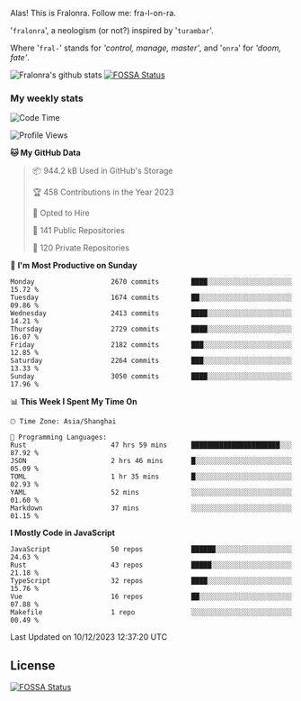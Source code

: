 Alas! This is Fralonra. Follow me: fra-l-on-ra.

'`fralonra`', a neologism (or not?) inspired by '`turambar`'.

Where '`fral-`' stands for *'control, manage, master'*, and '`onra`' for *'doom, fate'*.

![Fralonra's github stats](https://github-readme-stats.vercel.app/api?username=fralonra)
[![FOSSA Status](https://app.fossa.com/api/projects/git%2Bgithub.com%2Ffralonra%2Ffralonra.svg?type=shield)](https://app.fossa.com/projects/git%2Bgithub.com%2Ffralonra%2Ffralonra?ref=badge_shield)

### My weekly stats

<!--START_SECTION:waka-->
![Code Time](http://img.shields.io/badge/Code%20Time-4%2C347%20hrs%208%20mins-blue)

![Profile Views](http://img.shields.io/badge/Profile%20Views-0-blue)

**🐱 My GitHub Data** 

> 📦 944.2 kB Used in GitHub's Storage 
 > 
> 🏆 458 Contributions in the Year 2023
 > 
> 💼 Opted to Hire
 > 
> 📜 141 Public Repositories 
 > 
> 🔑 120 Private Repositories 
 > 
📅 **I'm Most Productive on Sunday** 

```text
Monday                   2670 commits        ████░░░░░░░░░░░░░░░░░░░░░   15.72 % 
Tuesday                  1674 commits        ██░░░░░░░░░░░░░░░░░░░░░░░   09.86 % 
Wednesday                2413 commits        ████░░░░░░░░░░░░░░░░░░░░░   14.21 % 
Thursday                 2729 commits        ████░░░░░░░░░░░░░░░░░░░░░   16.07 % 
Friday                   2182 commits        ███░░░░░░░░░░░░░░░░░░░░░░   12.85 % 
Saturday                 2264 commits        ███░░░░░░░░░░░░░░░░░░░░░░   13.33 % 
Sunday                   3050 commits        ████░░░░░░░░░░░░░░░░░░░░░   17.96 % 
```


📊 **This Week I Spent My Time On** 

```text
🕑︎ Time Zone: Asia/Shanghai

💬 Programming Languages: 
Rust                     47 hrs 59 mins      ██████████████████████░░░   87.92 % 
JSON                     2 hrs 46 mins       █░░░░░░░░░░░░░░░░░░░░░░░░   05.09 % 
TOML                     1 hr 35 mins        █░░░░░░░░░░░░░░░░░░░░░░░░   02.93 % 
YAML                     52 mins             ░░░░░░░░░░░░░░░░░░░░░░░░░   01.60 % 
Markdown                 37 mins             ░░░░░░░░░░░░░░░░░░░░░░░░░   01.15 % 
```

**I Mostly Code in JavaScript** 

```text
JavaScript               50 repos            ██████░░░░░░░░░░░░░░░░░░░   24.63 % 
Rust                     43 repos            █████░░░░░░░░░░░░░░░░░░░░   21.18 % 
TypeScript               32 repos            ████░░░░░░░░░░░░░░░░░░░░░   15.76 % 
Vue                      16 repos            ██░░░░░░░░░░░░░░░░░░░░░░░   07.88 % 
Makefile                 1 repo              ░░░░░░░░░░░░░░░░░░░░░░░░░   00.49 % 
```




 Last Updated on 10/12/2023 12:37:20 UTC
<!--END_SECTION:waka-->

## License
[![FOSSA Status](https://app.fossa.com/api/projects/git%2Bgithub.com%2Ffralonra%2Ffralonra.svg?type=large)](https://app.fossa.com/projects/git%2Bgithub.com%2Ffralonra%2Ffralonra?ref=badge_large)